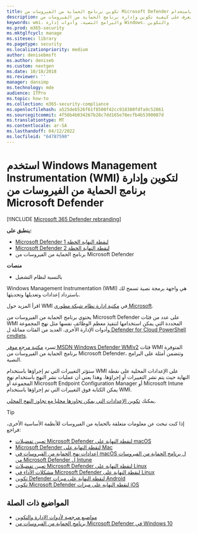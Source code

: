 ```yaml
---
title: تكوين برنامج الحماية من الفيروسات من Microsoft Defender باستخدام WMI
description: تعرف على كيفية تكوين وإدارة برنامج الحماية من الفيروسات من Microsoft Defender باستخدام البرامج النصية WMI لاسترداد الإعدادات وتعديلها وتحديثها في Microsoft Defender لنقطة النهاية.
keywords: wmi، والبرامج النصية، وأدوات إدارة Windows، والتكوين
ms.prod: m365-security
ms.mktglfcycl: manage
ms.sitesec: library
ms.pagetype: security
ms.localizationpriority: medium
author: denisebmsft
ms.author: deniseb
ms.custom: nextgen
ms.date: 10/18/2018
ms.reviewer: ''
manager: dansimp
ms.technology: mde
audience: ITPro
ms.topic: how-to
ms.collection: m365-security-compliance
ms.openlocfilehash: a525deb526f61f8500f42cc918380fdfa9c52861
ms.sourcegitcommit: 4f56b4b034267b28c7dd165e78ecfb4b5390087d
ms.translationtype: MT
ms.contentlocale: ar-SA
ms.lasthandoff: 04/12/2022
ms.locfileid: "64787590"
---
```

# <a name="use-windows-management-instrumentation-wmi-to-configure-and-manage-microsoft-defender-antivirus"></a>استخدم Windows Management Instrumentation (WMI) لتكوين وإدارة برنامج الحماية من الفيروسات من Microsoft Defender

[!INCLUDE [Microsoft 365 Defender rebranding](../../includes/microsoft-defender.md)]


**ينطبق على:**
- [Microsoft Defender لنقطة النهاية الخطة 1](https://go.microsoft.com/fwlink/?linkid=2154037)
- [Microsoft Defender لنقطة النهاية الخطة 2](https://go.microsoft.com/fwlink/?linkid=2154037)
- برنامج الحماية من الفيروسات من Microsoft Defender

**منصات**
- بالنسبة لنظام التشغيل

Windows Management Instrumentation (WMI) هي واجهة برمجة نصية تسمح لك باسترداد إعدادات وتعديلها وتحديثها.

اقرأ المزيد حول WMI في [مكتبة إدارة نظام شبكة مطوري Microsoft](/windows/win32/wmisdk/wmi-start-page).

يحتوي برنامج الحماية من الفيروسات من Microsoft Defender على عدد من فئات WMI المحددة التي يمكن استخدامها لتنفيذ معظم الوظائف نفسها مثل نهج المجموعة وأدوات الإدارة الأخرى. العديد من الفئات مماثلة [ل Defender for Cloud PowerShell cmdlets](use-powershell-cmdlets-microsoft-defender-antivirus.md).

تسرد [مكتبة مرجع موفر MSDN Windows Defender WMIv2](/previous-versions/windows/desktop/defender/windows-defender-wmiv2-apis-portal) فئات WMI المتوفرة برنامج الحماية من الفيروسات من Microsoft Defender، وتتضمن أمثلة على البرامج النصية.

ستؤثر التغييرات التي تم إجراؤها باستخدام WMI على الإعدادات المحلية على نقطة النهاية حيث يتم نشر التغييرات أو إجراؤها. وهذا يعني أن عمليات نشر النهج باستخدام نهج المجموعة أو Microsoft Endpoint Configuration Manager أو Microsoft Intune يمكن الكتابة فوق التغييرات التي تم إجراؤها باستخدام WMI. 

يمكنك [تكوين الإعدادات التي يمكن تجاوزها محليا مع تجاوز النهج المحلي](configure-local-policy-overrides-microsoft-defender-antivirus.md).

> [!TIP]
> إذا كنت تبحث عن معلومات متعلقة بالحماية من الفيروسات للأنظمة الأساسية الأخرى، فراجع:
> - [تعيين تفضيلات Microsoft Defender لنقطة النهاية على macOS](mac-preferences.md)
> - [Microsoft Defender لنقطة النهاية على Mac](microsoft-defender-endpoint-mac.md)
> - [إعدادات نهج الحماية من الفيروسات في macOS ل برنامج الحماية من الفيروسات من Microsoft Defender ل Intune](/mem/intune/protect/antivirus-microsoft-defender-settings-macos)
> - [تعيين تفضيلات Microsoft Defender لنقطة النهاية على Linux](linux-preferences.md)
> - [مشكلات الأداء في Microsoft Defender لنقطة النهاية على Linux](microsoft-defender-endpoint-linux.md)
> - [تكوين Defender لنقطة النهاية على ميزات Android](android-configure.md)
> - [تكوين Microsoft Defender لنقطة النهاية على ميزات iOS](ios-configure-features.md)

## <a name="related-topics"></a>المواضيع ذات الصلة

- [مواضيع مرجعية لأدوات الإدارة والتكوين](configuration-management-reference-microsoft-defender-antivirus.md)
- [برنامج الحماية من الفيروسات من Microsoft Defender في Windows 10](microsoft-defender-antivirus-in-windows-10.md)
